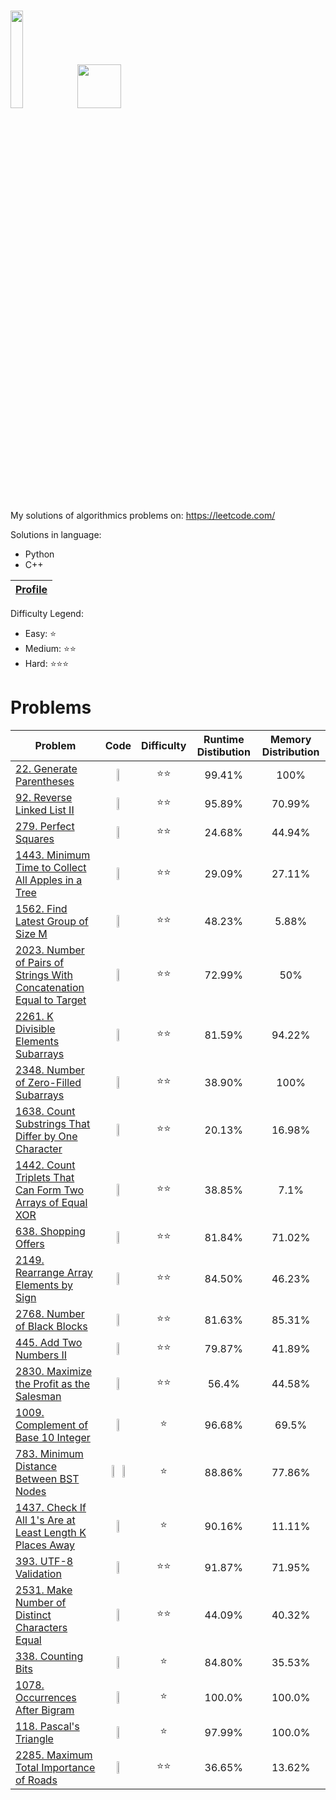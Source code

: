 # <img src="https://leetcode.com/static/webpack_bundles/images/logo-dark.e99485d9b.svg"  width="20%" height="20%"> </img> <img allign="right" src="https://assets.leetcode.com/static_assets/marketing/2023-50.gif" width="70" height="70">
My solutions of algorithmics problems on: https://leetcode.com/

Solutions in language:
* Python
* C++

[Leetcode Profile]:https://leetcode.com/user2261gr/

| [Profile][Leetcode Profile]   |
|-------------------------------|
Difficulty Legend:
* Easy: ⭐
* Medium: ⭐⭐
* Hard: ⭐⭐⭐


# Problems

[22. Generate Parentheses]: https://leetcode.com/problems/generate-parentheses/
[92. Reverse Linked List II]: https://leetcode.com/problems/reverse-linked-list-ii/
[279. Perfect Squares]: https://leetcode.com/problems/perfect-squares/
[1443. Minimum Time to Collect All Apples in a Tree]: https://leetcode.com/problems/minimum-time-to-collect-all-apples-in-a-tree/
[1562. Find Latest Group of Size M]: https://leetcode.com/problems/find-latest-group-of-size-m/
[2023. Number of Pairs of Strings With Concatenation Equal to Target]: https://leetcode.com/problems/number-of-pairs-of-strings-with-concatenation-equal-to-target/
[2261. K Divisible Elements Subarrays]: https://leetcode.com/problems/k-divisible-elements-subarrays/
[2348. Number of Zero-Filled Subarrays]: https://leetcode.com/problems/number-of-zero-filled-subarrays/
[1638. Count Substrings That Differ by One Character]: https://leetcode.com/problems/count-substrings-that-differ-by-one-character/
[1442. Count Triplets That Can Form Two Arrays of Equal XOR]: https://leetcode.com/problems/count-triplets-that-can-form-two-arrays-of-equal-xor/
[638. Shopping Offers]: https://leetcode.com/problems/shopping-offers/
[2149. Rearrange Array Elements by Sign]: https://leetcode.com/problems/rearrange-array-elements-by-sign/
[2768. Number of Black Blocks]: https://leetcode.com/problems/number-of-black-blocks/
[445. Add Two Numbers II]: https://leetcode.com/problems/add-two-numbers-ii/
[2830. Maximize the Profit as the Salesman]: https://leetcode.com/problems/maximize-the-profit-as-the-salesman/
[1009. Complement of Base 10 Integer]: https://leetcode.com/problems/complement-of-base-10-integer/
[783. Minimum Distance Between BST Nodes]: https://leetcode.com/problems/minimum-distance-between-bst-nodes/
[1437. Check If All 1's Are at Least Length K Places Away]: https://leetcode.com/problems/check-if-all-1s-are-at-least-length-k-places-away/
[393. UTF-8 Validation]: https://leetcode.com/problems/utf-8-validation/
[2531. Make Number of Distinct Characters Equal]: https://leetcode.com/problems/make-number-of-distinct-characters-equal/
[338. Counting Bits]: https://leetcode.com/problems/counting-bits/
[1078. Occurrences After Bigram]: https://leetcode.com/problems/occurrences-after-bigram/
[118. Pascal's Triangle]: https://leetcode.com/problems/pascals-triangle/
[2285. Maximum Total Importance of Roads]: https://leetcode.com/problems/maximum-total-importance-of-roads/description/

| Problem |                                                                                                                                                         Code                                                                                                                                                          | Difficulty | Runtime Distibution | Memory Distribution |
|---------|:---------------------------------------------------------------------------------------------------------------------------------------------------------------------------------------------------------------------------------------------------------------------------------------------------------------------:|:----------:|:-------------------:|:-------------------:|
|[22. Generate Parentheses]|                          <a href="https://github.com/bartlomiej-niemiec/leetcode-solutions/blob/main/Solutions/22.%20Generate%20Parentheses/Python/generate_parentheses.py"><img src="https://upload.wikimedia.org/wikipedia/commons/c/c3/Python-logo-notext.svg"  width="30%" height="30%"></img></a>                          |     ⭐⭐     |       99.41%        |        100%         |
|[92. Reverse Linked List II]|                      <a href="https://github.com/bartlomiej-niemiec/leetcode-solutions/blob/main/Solutions/92.%20Reverse%20Linked%20List%20II/Python/reverse_linkedlist_ii.py"><img src="https://upload.wikimedia.org/wikipedia/commons/c/c3/Python-logo-notext.svg"  width="30%" height="30%"></img></a>                       |     ⭐⭐     |       95.89%        |       70.99%        |
|[279. Perfect Squares]|                                 <a href="https://github.com/bartlomiej-niemiec/leetcode-solutions/blob/main/Solutions/279.%20Perfect%20Squares/Python/numSquares.py"><img src="https://upload.wikimedia.org/wikipedia/commons/c/c3/Python-logo-notext.svg"  width="30%" height="30%"></img></a>                                 |     ⭐⭐     |       24.68%        |       44.94%        |
|[1443. Minimum Time to Collect All Apples in a Tree]|            <a href="https://github.com/bartlomiej-niemiec/leetcode-solutions/blob/main/Solutions/1443.%20Minimum%20Time%20to%20Collect%20All%20Apples%20in%20a%20Tree/Python/min_time.py"><img src="https://upload.wikimedia.org/wikipedia/commons/c/c3/Python-logo-notext.svg"  width="30%" height="30%"></img></a>            |     ⭐⭐     |       29.09%        |       27.11%        |
|[1562. Find Latest Group of Size M]|                   <a href="https://github.com/bartlomiej-niemiec/leetcode-solutions/blob/main/Solutions/1562.%20Find%20Latest%20Group%20of%20Size%20M/Python/find_latest_step.py"><img src="https://upload.wikimedia.org/wikipedia/commons/c/c3/Python-logo-notext.svg"  width="30%" height="30%"></img></a>                    |     ⭐⭐     |       48.23%        |        5.88%        |
|[2023. Number of Pairs of Strings With Concatenation Equal to Target]| <a href="https://github.com/bartlomiej-niemiec/leetcode-solutions/blob/main/Solutions/2023.%20Number%20of%20Pairs%20of%20Strings%20With%20Concatenation%20Equal%20to%20Target/Python/numOfPairs.py"><img src="https://upload.wikimedia.org/wikipedia/commons/c/c3/Python-logo-notext.svg"  width="30%" height="30%"></img></a>  |     ⭐⭐     |       72.99%        |         50%         |
|[2261. K Divisible Elements Subarrays]|             <a href="https://github.com/bartlomiej-niemiec/leetcode-solutions/blob/main/Solutions/2261.%20K%20Divisible%20Elements%20Subarrays/Python/k_divisible_elements_subarrays.py"><img src="https://upload.wikimedia.org/wikipedia/commons/c/c3/Python-logo-notext.svg"  width="30%" height="30%"></img></a>             |     ⭐⭐     |       81.59%        |       94.22%        |
|[2348. Number of Zero-Filled Subarrays]|                 <a href="https://github.com/bartlomiej-niemiec/leetcode-solutions/blob/main/Solutions/2348.%20Number%20of%20Zero-Filled%20Subarrays/Python/zero_filled_subarays.py"><img src="https://upload.wikimedia.org/wikipedia/commons/c/c3/Python-logo-notext.svg"  width="30%" height="30%"></img></a>                  |     ⭐⭐     |       38.90%        |        100%         |
|[1638. Count Substrings That Differ by One Character]|          <a href="https://github.com/bartlomiej-niemiec/leetcode-solutions/blob/main/Solutions/1638.%20Count%20Substrings%20That%20Differ%20by%20One%20Character/Python/countSubstrings.py"><img src="https://upload.wikimedia.org/wikipedia/commons/c/c3/Python-logo-notext.svg"  width="30%" height="30%"></img></a>          |     ⭐⭐     |       20.13%        |       16.98%        |
|[1442. Count Triplets That Can Form Two Arrays of Equal XOR]| <a href="https://github.com/bartlomiej-niemiec/leetcode-solutions/blob/main/Solutions/1442.%20Count%20Triplets%20That%20Can%20Form%20Two%20Arrays%20of%20Equal%20XOR/Python/countTriplets.py"><img src="https://upload.wikimedia.org/wikipedia/commons/c/c3/Python-logo-notext.svg"  width="30%" height="30%"></img></a> |     ⭐⭐     |       38.85%        |        7.1%         |
|[638. Shopping Offers]|                            <a href="https://github.com/bartlomiej-niemiec/leetcode-solutions/blob/main/Solutions/638.%20Shopping%20Offers/Python/shoppingOffers.py"><img src="https://upload.wikimedia.org/wikipedia/commons/c/c3/Python-logo-notext.svg"  width="30%" height="30%"></img></a>                            |     ⭐⭐     |       81.84%        |       71.02%        |
|[2149. Rearrange Array Elements by Sign]|               <a href="https://github.com/bartlomiej-niemiec/leetcode-solutions/blob/main/Solutions/2149.%20Rearrange%20Array%20Elements%20by%20Sign/Python/rearrangeArray.py"><img src="https://upload.wikimedia.org/wikipedia/commons/c/c3/Python-logo-notext.svg"  width="30%" height="30%"></img></a>                |     ⭐⭐     |       84.50%        |       46.23%        |
|[2768. Number of Black Blocks]|                    <a href="https://github.com/bartlomiej-niemiec/leetcode-solutions/blob/main/Solutions/2768.%20Number%20of%20Black%20Blocks/Python/countBlackBlocks.py"><img src="https://upload.wikimedia.org/wikipedia/commons/c/c3/Python-logo-notext.svg"  width="30%" height="30%"></img></a>                     |     ⭐⭐     |       81.63%        |       85.31%        |
|[445. Add Two Numbers II]|                        <a href="https://github.com/bartlomiej-niemiec/leetcode-solutions/blob/main/Solutions/445.%20Add%20Two%20Numbers%20II/Python/addTwoNumbersII.py"><img src="https://upload.wikimedia.org/wikipedia/commons/c/c3/Python-logo-notext.svg"  width="30%" height="30%"></img></a>                        |     ⭐⭐     |       79.87%        |       41.89%        |
|[2830. Maximize the Profit as the Salesman]|           <a href="https://github.com/bartlomiej-niemiec/leetcode-solutions/blob/main/Solutions/2830.%20Maximize%20the%20Profit%20as%20the%20Salesman/Python/maximizetheprofit.py"><img src="https://upload.wikimedia.org/wikipedia/commons/c/c3/Python-logo-notext.svg"  width="30%" height="30%"></img></a>            |     ⭐⭐     |        56.4%        |       44.58%        |
|[1009. Complement of Base 10 Integer]|                   <a href="https://github.com/bartlomiej-niemiec/leetcode-solutions/blob/main/Solutions/1009.%20Complement%20of%20Base%2010%20Integer/Python/bitwiseComplement.py"><img src="https://upload.wikimedia.org/wikipedia/commons/c/c3/Python-logo-notext.svg"  width="30%" height="30%"></img></a>                   |     ⭐      |       96.68%        |        69.5%        |
|[783. Minimum Distance Between BST Nodes]|                  <a href="https://github.com/bartlomiej-niemiec/leetcode-solutions/blob/main/Solutions/783.%20Minimum%20Distance%20Between%20BST%20Nodes/Python/minDiffInBST.py"><img src="https://upload.wikimedia.org/wikipedia/commons/c/c3/Python-logo-notext.svg"  width="30%" height="30%"></img></a>  <a href="https://github.com/bartlomiej-niemiec/leetcode-solutions/blob/main/Solutions/783.%20Minimum%20Distance%20Between%20BST%20Nodes/C%2B%2B/minDiffInBST.cpp"><img src="https://upload.wikimedia.org/wikipedia/commons/thumb/1/18/ISO_C%2B%2B_Logo.svg/1822px-ISO_C%2B%2B_Logo.svg.png"  width="30%" height="30%"></img></a>                   |     ⭐      |       88.86%        |       77.86%        |
|[1437. Check If All 1's Are at Least Length K Places Away]| <a href="https://github.com/bartlomiej-niemiec/leetcode-solutions/blob/main/Solutions/1437.%20Check%20If%20All%201's%20Are%20at%20Least%20Length%20K%20Places%20Away/C%2B%2B/kLengthApart.cpp"><img src="https://upload.wikimedia.org/wikipedia/commons/thumb/1/18/ISO_C%2B%2B_Logo.svg/1822px-ISO_C%2B%2B_Logo.svg.png"  width="30%" height="30%"></img></a>  |     ⭐      |       90.16%        |       11.11%        |
|[393. UTF-8 Validation]| <a href="https://github.com/bartlomiej-niemiec/leetcode-solutions/blob/main/Solutions/393.%20UTF-8%20Validation/C%2B%2B/validUtf8.cpp"><img src="https://upload.wikimedia.org/wikipedia/commons/thumb/1/18/ISO_C%2B%2B_Logo.svg/1822px-ISO_C%2B%2B_Logo.svg.png"  width="30%" height="30%"></img></a>  |     ⭐⭐     |       91.87%        |       71.95%        |
|[2531. Make Number of Distinct Characters Equal]| <a href="https://github.com/bartlomiej-niemiec/leetcode-solutions/blob/main/Solutions/2531.%20Make%20Number%20of%20Distinct%20Characters%20Equal/C%2B%2B/isItPossible.cpp"><img src="https://upload.wikimedia.org/wikipedia/commons/thumb/1/18/ISO_C%2B%2B_Logo.svg/1822px-ISO_C%2B%2B_Logo.svg.png"  width="30%" height="30%"></img></a>  |     ⭐⭐     |       44.09%        |       40.32%        |
|[338. Counting Bits]| <a href="https://github.com/bartlomiej-niemiec/leetcode-solutions/blob/main/Solutions/338.%20Counting%20Bits/Python/countBits.py"><img src="https://upload.wikimedia.org/wikipedia/commons/c/c3/Python-logo-notext.svg"  width="30%" height="30%"></img></a>  |     ⭐      |       84.80%        |       35.53%        |
|[1078. Occurrences After Bigram]| <a href="https://github.com/bartlomiej-niemiec/leetcode-solutions/blob/main/Solutions/1078.%20Occurrences%20After%20Bigram/C/findOcurrences.c"><img src="https://upload.wikimedia.org/wikipedia/commons/1/19/C_Logo.png?20201023095457"  width="30%" height="30%"></img></a>  |     ⭐      |       100.0%        |       100.0%        |
|[118. Pascal's Triangle]| <a href="https://github.com/bartlomiej-niemiec/leetcode-solutions/blob/main/Solutions/118.%20Pascal's%20Triangle/Python/generate.py"><img src="https://upload.wikimedia.org/wikipedia/commons/c/c3/Python-logo-notext.svg"  width="30%" height="30%"></img></a>  |     ⭐      |       97.99%        |       100.0%        |
|[2285. Maximum Total Importance of Roads]| <a href="https://github.com/bartlomiej-niemiec/leetcode-solutions/blob/main/Solutions/2531.%20Make%20Number%20of%20Distinct%20Characters%20Equal/C%2B%2B/isItPossible.cpp"><img src="https://upload.wikimedia.org/wikipedia/commons/thumb/1/18/ISO_C%2B%2B_Logo.svg/1822px-ISO_C%2B%2B_Logo.svg.png"  width="30%" height="30%"></img></a>  |     ⭐⭐     |       36.65%        |       13.62%        |